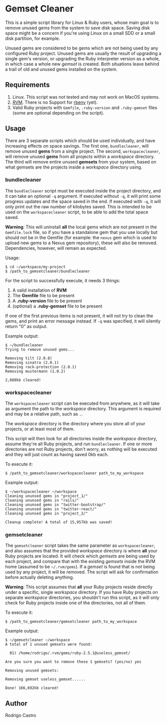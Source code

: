 # Gemset Cleaner

This is a simple script library for Linux & Ruby users, whose main goal is to
remove unused gems from the system to save disk space. Saving disk space might
be a concern if you're using Linux on a small SDD or a small disk partition,
for example.

Unused gems are considered to be gems which are not being used by any configured
Ruby project. Unused gems are usually the result of upgrading a single gem's
version, or upgrading the Ruby interpreter version as a whole, in which case a
whole new *gemset* is created. Both situations leave behind a trail of old and
unused gems installed on the system.

## Requirements

1. Linux. This script was not tested and may not work on MacOS systems.
2. [RVM](https://rvm.io/). There is no Support for [rbenv](http://rbenv.org/)
(yet).
3. Valid Ruby projects with `Gemfile`, `.ruby-version` and `.ruby-gemset` files
   (some are optional depending on the script).

## Usage

There are 3 separate scripts which should be used individually, and have
increasing effects on space savings. The first one, `bundlecleaner`, will remove
unused **gems** from a single project. The second, `workspacecleaner`, will
remove unused **gems** from all projects within a *workspace* directory. The
third will remove entire unused **gemsets** from your system, based on what
gemsets are the projects inside a *workspace* directory using.

### bundlecleaner

The `bundlecleaner` script must be executed inside the project directory, and
it can take an optional `-q` argument. If executed without `-q`, it will print
some progress updates and the space saved in the end. If executed with `-q`,
it will only print out the raw number of kilobytes saved. This is intended to
be used on the `workspacecleaner` script, to be able to add the total space
saved.

**Warning**: This will uninstall **all** the local gems which are not present in
the `Gemfile.lock` file, so if you have a standalone gem that you use locally
but should not be in the Gemfile (for example: the `nexus` gem which is used to
upload new gems to a Nexus gem repository), these will also be removed.
Dependencies, however, will remain as expected.

Usage:

    $ cd ~/workspace/my-project
    $ /path_to_gemsetcleaner/bundlecleaner
    
For the script to successfully execute, it needs 3 things:

1. A valid installation of **RVM**
2. The **Gemfile** file to be present
3. A **.ruby-version** file to be present
4. (optional) a **.ruby-gemset** file to be present

If one of the first previous items is not present, it will not try to clean the
gems, and print an error message instead. If `-q` was specified, it will
silently return "0" as output.

Example output:

    $ ~/bundlecleaner
    Trying to remove unused gems...
    
    Removing tilt (2.0.8)
    Removing sinatra (2.0.1)
    Removing rack-protection (2.0.1)
    Removing mustermann (1.0.2)
    
    2,088kb cleared!
    
### workspacecleaner

The `workspacecleaner` script can be executed from anywhere, as it will take as
argument the path to the *workspace* directory. This argument is required and
may be a relative path, such as `.`.

The *workspace* directory is the directory where you store all of your projects,
or at least most of them.

This script will then look for all directories inside the *workspace* directory,
assume they're all Ruby projects, and run `bundlecleaner`. If one or more
directories are not Ruby projects, don't worry, as nothing will be executed and
they will just count as having saved 0kb each.

To execute it:

    $ /path_to_gemsetcleaner/workspacecleaner path_to_my_workspace
    
Example output:

    $ ~/workspacecleaner ~/workspace
    Cleaning ununsed gems in "project_1/"
    Cleaning ununsed gems in "rails/"
    Cleaning ununsed gems in "twitter-bootstrap/"
    Cleaning ununsed gems in "twitter-react/"
    Cleaning ununsed gems in "project_2/"

    Cleanup complete! A total of 15,957kb was saved!

### gemsetcleaner

The `gemsetcleaner` script takes the same parameter as `workspacecleaner`, and
also assumes that the provided *workspace* directory is where **all** your Ruby
projects are located. It will check which *gemsets* are being used by each
project, and compare that with the existing *gemsets* inside the RVM home
(assumed to be `~/.rvm/gems`). If a *gemset* is found that is not being used by
any project, it will be removed. The script will ask for confirmation before
actually deleting anything.

**Warning**: This script assumes that **all** your Ruby projects reside directly
under a specific, single *workspace* directory. If you have Ruby projects on
separate *workspace* directories, you shouldn't run this script, as it will
only check for Ruby projects inside one of the directories, not all of them.

To execute it:

    $ /path_to_gemsetcleaner/gemsetcleaner path_to_my_workspace

Example output:

    $ ~/gemsetcleaner ~/workspace
    A total of 1 unused gemsets were found:

      01) /home/rodrigo/.rvm/gems/ruby-2.5.1@useless_gemset/

    Are you sure you want to remove these 1 gemsets? (yes/no) yes

    Removing unused gemsets:
    
    Removing gemset useless_gemset......

    Done! 166,692kb cleared!

## Author

Rodrigo Castro

